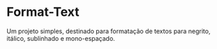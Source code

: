 # Format-Text
Um projeto simples, destinado para formatação de textos para negrito, itálico, sublinhado e mono-espaçado.
